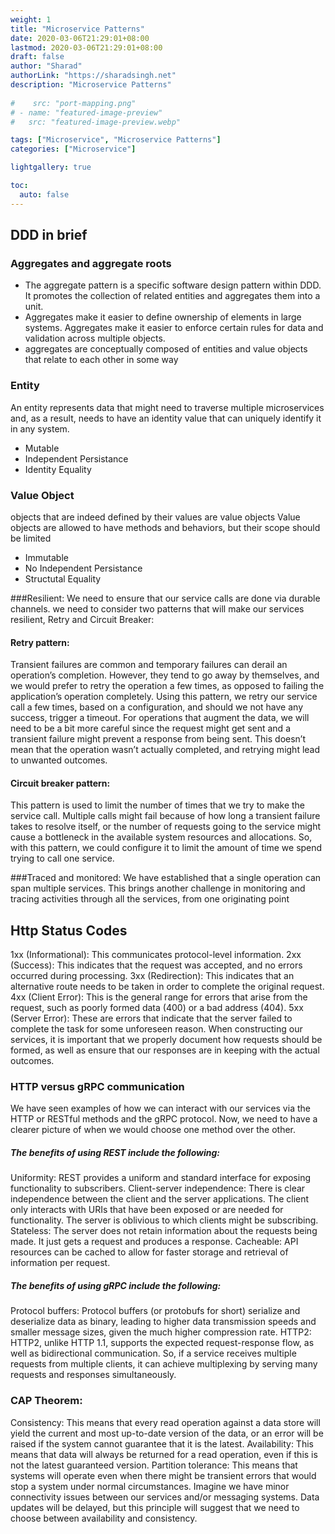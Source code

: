 ```yaml
---
weight: 1
title: "Microservice Patterns"
date: 2020-03-06T21:29:01+08:00
lastmod: 2020-03-06T21:29:01+08:00
draft: false
author: "Sharad"
authorLink: "https://sharadsingh.net"
description: "Microservice Patterns"
 
#    src: "port-mapping.png"
# - name: "featured-image-preview"
#   src: "featured-image-preview.webp"

tags: ["Microservice", "Microservice Patterns"]
categories: ["Microservice"]

lightgallery: true

toc:
  auto: false
---
```


## DDD in brief

 



### Aggregates and aggregate roots

 * The aggregate pattern is a specific software design pattern within DDD. It promotes the collection of related entities and aggregates them into a unit.
 * Aggregates make it easier to define ownership of elements in large systems.
 Aggregates make it easier to enforce certain rules for data and validation across multiple objects.
 *  aggregates are conceptually composed of entities and value objects that relate to each other in some way
 ### Entity
 An entity represents data that might need to traverse multiple microservices and, as a result, needs to have an identity value that can uniquely identify it in any system.
  * Mutable
   * Independent Persistance
   * Identity Equality
 ### Value Object
   objects that are indeed defined by their values are value objects
   Value objects are allowed to have methods and behaviors, but their scope should be limited
   * Immutable
   * No Independent Persistance
   * Structutal Equality

###Resilient:
 We need to ensure that our service calls are done via durable channels. 
we need to consider two patterns that will make our services resilient, Retry and Circuit Breaker:
#### Retry pattern:
 Transient failures are common and temporary failures can derail an operation’s completion. However, they tend to go away by themselves, and we would prefer to retry the operation a few times, as opposed to failing the application’s operation completely. Using this pattern, we retry our service call a few times, based on a configuration, and should we not have any success, trigger a timeout. For operations that augment the data, we will need to be a bit more careful since the request might get sent and a transient failure might prevent a response from being sent. This doesn’t mean that the operation wasn’t actually completed, and retrying might lead to unwanted outcomes.

#### Circuit breaker pattern: 
This pattern is used to limit the number of times that we try to make the service call. Multiple calls might fail because of how long a transient failure takes to resolve itself, or the number of requests going to the service might cause a bottleneck in the available system resources and allocations. So, with this pattern, we could configure it to limit the amount of time we spend trying to call one service.

###Traced and monitored: 
We have established that a single operation can span multiple services. This brings another challenge in monitoring and tracing activities through all the services, from one originating point


## Http Status Codes
1xx (Informational): This communicates protocol-level information.
2xx (Success): This indicates that the request was accepted, and no errors occurred during processing.
3xx (Redirection): This indicates that an alternative route needs to be taken in order to complete the original request.
4xx (Client Error): This is the general range for errors that arise from the request, such as poorly formed data (400) or a bad address (404).
5xx (Server Error): These are errors that indicate that the server failed to complete the task for some unforeseen reason. When constructing our services, it is important that we properly document how requests should be formed, as well as ensure that our responses are in keeping with the actual outcomes.

### HTTP versus gRPC communication
We have seen examples of how we can interact with our services via the HTTP or RESTful methods and the gRPC protocol. Now, we need to have a clearer picture of when we would choose one method over the other.

##### The benefits of using REST include the following:

Uniformity: REST provides a uniform and standard interface for exposing functionality to subscribers.
Client-server independence: There is clear independence between the client and the server applications. The client only interacts with URIs that have been exposed or are needed for functionality. The server is oblivious to which clients might be subscribing.
Stateless: The server does not retain information about the requests being made. It just gets a request and produces a response.
Cacheable: API resources can be cached to allow for faster storage and retrieval of information per request.

##### The benefits of using gRPC  include the following:

Protocol buffers: Protocol buffers (or protobufs for short) serialize and deserialize data as binary, leading to higher data transmission speeds and smaller message sizes, given the much higher compression rate.
HTTP2: HTTP2, unlike HTTP 1.1, supports the expected request-response flow, as well as bidirectional communication. So, if a service receives multiple requests from multiple clients, it can achieve multiplexing by serving many requests and responses simultaneously.


### CAP Theorem:

Consistency: This means that every read operation against a data store will yield the current and most up-to-date version of the data, or an error will be raised if the system cannot guarantee that it is the latest.
Availability: This means that data will always be returned for a read operation, even if this is not the latest guaranteed version.
Partition tolerance: This means that systems will operate even when there might be transient errors that would stop a system under normal circumstances. Imagine we have minor connectivity issues between our services and/or messaging systems. Data updates will be delayed, but this principle will suggest that we need to choose between availability and consistency.